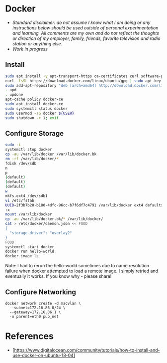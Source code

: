 # Docker

-  *Standard disclaimer: do not assume I know what I am doing or any instructions below should be used outside of personal experimentation and learning. All comments are my own and do not reflect the thoughts or direction of my employer, family, friends, favorite television and radio station or anything else.*
-  *Work in progress*

## Install

```Bash
sudo apt install -y apt-transport-https ca-certificates curl software-properties-common
curl -fsSL https://download.docker.com/linux/ubuntu/gpg | sudo apt-key add -
sudo add-apt-repository "deb [arch=amd64] http://download.docker.com/linux/ubuntu bionic stable"
. upd
. updone
apt-cache policy docker-ce
sudo apt install docker-ce
sudo systemctl status docker
sudo usermod -aG docker ${USER}
sudo shutdown -r 1; exit
```

## Configure Storage

```Bash
sudo -i
systemctl stop docker
cp -au /var/lib/docker /var/lib/docker.bk
rm -rf /var/lib/docker/*
fdisk /dev/sdb
n
p
(default)
(default)
(default)
w
mkfs.ext4 /dev/sdb1
vi /etc/fstab
UUID=2f3b7b28-b180-4dfc-96cc-b7f6df7c4791 /var/lib/docker ext4 defaults 0 2
:x
mount /var/lib/docker
cp -au /var/lib/docker.bk/* /var/lib/docker/
cat > /etc/docker/daemon.json << FOOD
{
  "storage-driver": "overlay2"
}
FOOD
systemctl start docker
docker run hello-world
docker image ls
```

Note: I had to rerun the hello-world sometimes due to name resolution failure when docker attempted to load a remote image. I simply retried and eventually it works. If you know why - please share!

## Configure Networking

```
docker network create -d macvlan \
  --subnet=172.16.86.0/24 \
  --gateway=172.16.86.1 \
  -o parent=eth0 pub_net
```

# References

-  [https://www.digitalocean.com/community/tutorials/how-to-install-and-use-docker-on-ubuntu-18-04]
